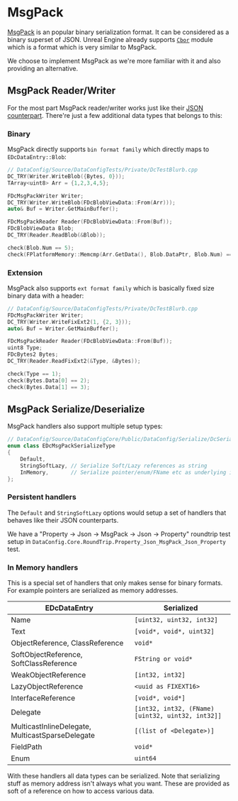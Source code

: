 # MsgPack

[MsgPack][1] is an popular binary serialization format. It can be considered as a binary superset of JSON. Unreal Engine already supports [`Cbor`][2] module which is a format which is very similar to MsgPack.

We choose to implement MsgPack as we're more familiar with it and also providing an alternative.

## MsgPack Reader/Writer

For the most part MsgPack reader/writer works just like their [JSON counterpart](./Json.md). There're just a few additional data types that belongs to this:

### Binary

MsgPack directly supports `bin format family` which directly maps to `EDcDataEntry::Blob`:

```c++
// DataConfig/Source/DataConfigTests/Private/DcTestBlurb.cpp
DC_TRY(Writer.WriteBlob({Bytes, 0}));
TArray<uint8> Arr = {1,2,3,4,5};

FDcMsgPackWriter Writer;
DC_TRY(Writer.WriteBlob(FDcBlobViewData::From(Arr)));
auto& Buf = Writer.GetMainBuffer();

FDcMsgPackReader Reader(FDcBlobViewData::From(Buf));
FDcBlobViewData Blob;
DC_TRY(Reader.ReadBlob(&Blob));

check(Blob.Num == 5);
check(FPlatformMemory::Memcmp(Arr.GetData(), Blob.DataPtr, Blob.Num) == 0);
```

### Extension

MsgPack also supports `ext format family` which is basically fixed size binary data with a header:

```c++
// DataConfig/Source/DataConfigTests/Private/DcTestBlurb.cpp
FDcMsgPackWriter Writer;
DC_TRY(Writer.WriteFixExt2(1, {2, 3}));
auto& Buf = Writer.GetMainBuffer();

FDcMsgPackReader Reader(FDcBlobViewData::From(Buf));
uint8 Type;
FDcBytes2 Bytes;
DC_TRY(Reader.ReadFixExt2(&Type, &Bytes));

check(Type == 1);
check(Bytes.Data[0] == 2);
check(Bytes.Data[1] == 3);
```

## MsgPack Serialize/Deserialize

MsgPack handlers also support multiple setup types:

```c++
// DataConfig/Source/DataConfigCore/Public/DataConfig/Serialize/DcSerializerSetup.h
enum class EDcMsgPackSerializeType
{
    Default,
    StringSoftLazy, // Serialize Soft/Lazy references as string
    InMemory,       // Serialize pointer/enum/FName etc as underlying integer values
};
```

### Persistent handlers 

The `Default` and `StringSoftLazy` options would setup a set of handlers that behaves
like their JSON counterparts. 

We have a "Property -> Json -> MsgPack -> Json -> Property" roundtrip test setup in `DataConfig.Core.RoundTrip.Property_Json_MsgPack_Json_Property` test.

### In Memory handlers

This is a special set of handlers that only makes sense for binary formats. For example pointers are serialized as memory addresses.

| EDcDataEntry        | Serialized                |
| ------------------- | ------------------------- |
| Name                | `[uint32, uint32, int32]` |
| Text                | `[void*, void*, uint32]`  |
| ObjectReference, ClassReference    | `void*`                   |
| SoftObjectReference, SoftClassReference | `FString or void*` |
| WeakObjectReference | `[int32, int32]` |
| LazyObjectReference | `<uuid as FIXEXT16>` |
| InterfaceReference | `[void*, void*]` |
| Delegate | `[int32, int32, (FName)[uint32, uint32, int32]]` |
| MulticastInlineDelegate, MulticastSparseDelegate | `[(list of <Delegate>)]` |
| FieldPath | `void*` |
| Enum | `uint64` |

With these handlers all data types can be serialized. Note that serializing stuff as memory address isn't always what you want. These are provided as soft of a reference on how to access various data.

[1]:https://msgpack.org/index.html "MsgPack"
[2]:https://docs.unrealengine.com/4.27/en-US/API/Runtime/Cbor "Cbor"
